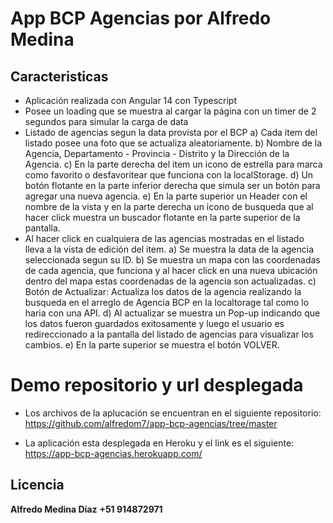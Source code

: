 # App BCP Agencias por Alfredo Medina

## Caracteristicas

- Aplicación realizada con Angular 14 con Typescript
- Posee un loading que se muestra al cargar la página con un timer de 2 segundos para simular la carga de data
- Listado de agencias segun la data provista por el BCP
a) Cada item del listado posee una foto que se actualiza aleatoriamente.
b) Nombre de la Agencia, Departamento - Provincia - Distrito y la Dirección de la Agencia.
c) En la parte derecha del item un icono de estrella para marca como favorito o desfavoritear que funciona con la localStorage.
d) Un botón flotante en la parte inferior derecha que simula ser un botón para agregar una nueva agencia.
e) En la parte superior un Header con el nombre de la vista y en la parte derecha un icono de busqueda que al hacer click muestra un buscador flotante en la parte superior de la pantalla.
- Al hacer click en cualquiera de las agencias mostradas en el listado lleva a la vista de edición del item.
a) Se muestra la data de la agencia seleccionada segun su ID.
b) Se muestra un mapa con las coordenadas de cada agencia, que funciona y al hacer click en una nueva ubicación dentro del mapa estas coordenadas de la agencia son actualizadas.
c) Botón de Actualizar: Actualiza los datos de la agencia realizando la busqueda en el arreglo de Agencia BCP en la localtorage tal como lo haria con una API.
d) Al actualizar se muestra un Pop-up indicando que los datos fueron guardados exitosamente y luego el usuario es redireccionado a la pantalla del listado de agencias para visualizar los cambios.
e) En la parte superior se muestra el botón VOLVER.

# Demo repositorio y url desplegada

- Los archivos de la aplucación se encuentran en el siguiente repositorio: 
https://github.com/alfredom7/app-bcp-agencias/tree/master

- La aplicación esta desplegada en Heroku y el link es el siguiente: 
https://app-bcp-agencias.herokuapp.com/

## Licencia

**Alfredo Medina Díaz**
**+51 914872971**